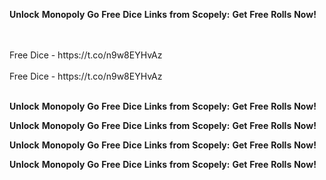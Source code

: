 <strong>Unlock</strong> <strong>Monopoly</strong> <strong>Go</strong> <strong>Free</strong> <strong>Dice</strong> <strong>Links</strong> <strong>from</strong> <strong>Scopely:</strong> <strong>Get</strong> <strong>Free</strong> <strong>Rolls</strong> <strong>Now!</strong>

<br>
<br>Free Dice - https://t.co/n9w8EYHvAz
<br>
<br>Free Dice - https://t.co/n9w8EYHvAz
<br>
<br>

<strong>Unlock</strong> <strong>Monopoly</strong> <strong>Go</strong> <strong>Free</strong> <strong>Dice</strong> <strong>Links</strong> <strong>from</strong> <strong>Scopely:</strong> <strong>Get</strong> <strong>Free</strong> <strong>Rolls</strong> <strong>Now!</strong>

<strong>Unlock</strong> <strong>Monopoly</strong> <strong>Go</strong> <strong>Free</strong> <strong>Dice</strong> <strong>Links</strong> <strong>from</strong> <strong>Scopely:</strong> <strong>Get</strong> <strong>Free</strong> <strong>Rolls</strong> <strong>Now!</strong>

<strong>Unlock</strong> <strong>Monopoly</strong> <strong>Go</strong> <strong>Free</strong> <strong>Dice</strong> <strong>Links</strong> <strong>from</strong> <strong>Scopely:</strong> <strong>Get</strong> <strong>Free</strong> <strong>Rolls</strong> <strong>Now!</strong>

<strong>Unlock</strong> <strong>Monopoly</strong> <strong>Go</strong> <strong>Free</strong> <strong>Dice</strong> <strong>Links</strong> <strong>from</strong> <strong>Scopely:</strong> <strong>Get</strong> <strong>Free</strong> <strong>Rolls</strong> <strong>Now!</strong>
